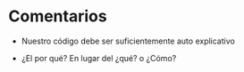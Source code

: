 # Comentarios

- Nuestro código debe ser suficientemente auto explicativo

- ¿El por qué?
En lugar del ¿qué? o ¿Cómo?